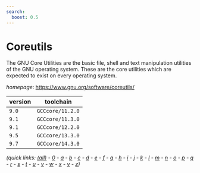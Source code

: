 ```yaml
---
search:
  boost: 0.5
---
```

# Coreutils

The GNU Core Utilities are the basic file, shell and text manipulation utilities of the GNU operating system. These are the core utilities which are expected to exist on every operating system.

*homepage*: <https://www.gnu.org/software/coreutils/>

version | toolchain
--------|----------
``9.0`` | ``GCCcore/11.2.0``
``9.1`` | ``GCCcore/11.3.0``
``9.1`` | ``GCCcore/12.2.0``
``9.5`` | ``GCCcore/13.3.0``
``9.7`` | ``GCCcore/14.3.0``


*(quick links: [(all)](../index.md) - [0](../0/index.md) - [a](../a/index.md) - [b](../b/index.md) - [c](../c/index.md) - [d](../d/index.md) - [e](../e/index.md) - [f](../f/index.md) - [g](../g/index.md) - [h](../h/index.md) - [i](../i/index.md) - [j](../j/index.md) - [k](../k/index.md) - [l](../l/index.md) - [m](../m/index.md) - [n](../n/index.md) - [o](../o/index.md) - [p](../p/index.md) - [q](../q/index.md) - [r](../r/index.md) - [s](../s/index.md) - [t](../t/index.md) - [u](../u/index.md) - [v](../v/index.md) - [w](../w/index.md) - [x](../x/index.md) - [y](../y/index.md) - [z](../z/index.md))*

